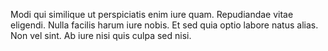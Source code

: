 Modi qui similique ut perspiciatis enim iure quam. Repudiandae vitae eligendi. Nulla facilis harum iure nobis. Et sed quia optio labore natus alias. Non vel sint. Ab iure nisi quis culpa sed nisi.